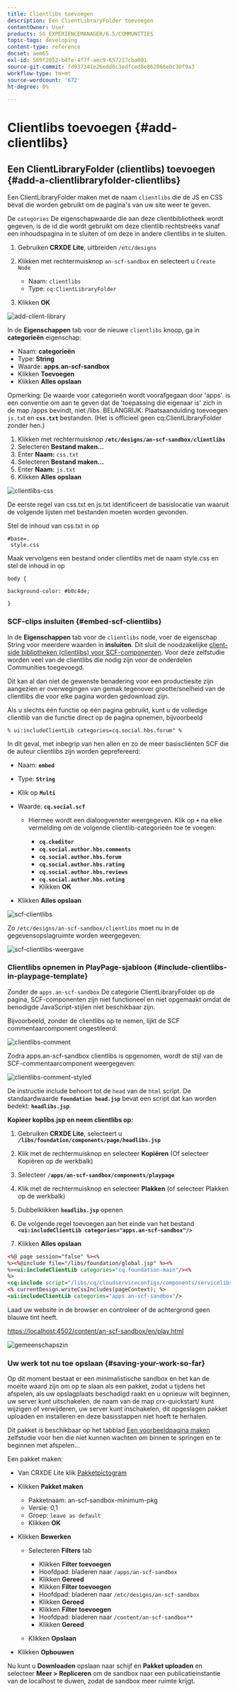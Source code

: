 ```yaml
---
title: Clientlibs toevoegen
description: Een ClientLibraryFolder toevoegen
contentOwner: User
products: SG_EXPERIENCEMANAGER/6.5/COMMUNITIES
topic-tags: developing
content-type: reference
docset: aem65
exl-id: 569f2052-b4fe-4f7f-aec9-657217cba091
source-git-commit: fd937341e26edd0c3edfced8e862066ebc30f9a3
workflow-type: tm+mt
source-wordcount: '672'
ht-degree: 0%

---
```


# Clientlibs toevoegen {#add-clientlibs}

## Een ClientLibraryFolder (clientlibs) toevoegen {#add-a-clientlibraryfolder-clientlibs}

Een ClientLibraryFolder maken met de naam `clientlibs` die de JS en CSS bevat die worden gebruikt om de pagina&#39;s van uw site weer te geven.

De `categories` De eigenschapwaarde die aan deze clientbibliotheek wordt gegeven, is de id die wordt gebruikt om deze clientlib rechtstreeks vanaf een inhoudspagina in te sluiten of om deze in andere clientlibs in te sluiten.

1. Gebruiken **CRXDE Lite**, uitbreiden `/etc/designs`

1. Klikken met rechtermuisknop `an-scf-sandbox` en selecteert u `Create Node`

   * Naam: `clientlibs`
   * Type: `cq:ClientLibraryFolder`

1. Klikken **OK**

![add-client-library](assets/add-client-library.png)

In de **Eigenschappen** tab voor de nieuwe `clientlibs` knoop, ga in **categorieën** eigenschap:

* Naam: **categorieën**
* Type: **String**
* Waarde: **apps.an-scf-sandbox**
* Klikken **Toevoegen**
* Klikken **Alles opslaan**

Opmerking: De waarde voor categorieën wordt voorafgegaan door &#39;apps&#39;. is een conventie om aan te geven dat de &#39;toepassing die eigenaar is&#39; zich in de map /apps bevindt, niet /libs. BELANGRIJK: Plaatsaanduiding toevoegen `js.tx`t en **`css.txt`** bestanden. (Het is officieel geen cq:ClientLibraryFolder zonder hen.)

1. Klikken met rechtermuisknop **`/etc/designs/an-scf-sandbox/clientlibs`**
1. Selecteren **Bestand maken...**
1. Enter **Naam:** `css.txt`
1. Selecteren **Bestand maken...**
1. Enter **Naam:** `js.txt`
1. Klikken **Alles opslaan**

![clientlibs-css](assets/clientlibs-css.png)

De eerste regel van css.txt en js.txt identificeert de basislocatie van waaruit de volgende lijsten met bestanden moeten worden gevonden.

Stel de inhoud van css.txt in op

```
#base=.
 style.css
```

Maak vervolgens een bestand onder clientlibs met de naam style.css en stel de inhoud in op

`body {`

`background-color: #b0c4de;`

`}`

### SCF-clips insluiten {#embed-scf-clientlibs}

In de **Eigenschappen** tab voor de `clientlibs` node, voer de eigenschap String voor meerdere waarden in **insluiten**. Dit sluit de noodzakelijke [client-side bibliotheken (clientlibs) voor SCF-componenten](/help/communities/client-customize.md#clientlibs-for-scf). Voor deze zelfstudie worden veel van de clientlibs die nodig zijn voor de onderdelen Communities toegevoegd.

Dit kan al dan niet de gewenste benadering voor een productiesite zijn aangezien er overwegingen van gemak tegenover grootte/snelheid van de clientlibs die voor elke pagina worden gedownload zijn.

Als u slechts één functie op één pagina gebruikt, kunt u de volledige clientlib van die functie direct op de pagina opnemen, bijvoorbeeld

`% ui:includeClientLib categories=cq.social.hbs.forum" %`

In dit geval, met inbegrip van hen allen en zo de meer basiscliënten SCF die de auteur clientlibs zijn worden geprefereerd:

* Naam: **`embed`**
* Type: **`String`**
* Klik op **`Multi`**
* Waarde: **`cq.social.scf`**

   * Hiermee wordt een dialoogvenster weergegeven. Klik op **`+`** na elke vermelding om de volgende clientlib-categorieën toe te voegen:

      * **`cq.ckeditor`**
      * **`cq.social.author.hbs.comments`**
      * **`cq.social.author.hbs.forum`**
      * **`cq.social.author.hbs.rating`**
      * **`cq.social.author.hbs.reviews`**
      * **`cq.social.author.hbs.voting`**
      * Klikken **OK**

* Klikken **Alles opslaan**

![scf-clientlibs](assets/scf-clientlibs.png)

Zo `/etc/designs/an-scf-sandbox/clientlibs` moet nu in de gegevensopslagruimte worden weergegeven:

![scf-clientlibs-weergave](assets/scf-clientlibs1.png)

### Clientlibs opnemen in PlayPage-sjabloon {#include-clientlibs-in-playpage-template}

Zonder de `apps.an-scf-sandbox` De categorie ClientLibraryFolder op de pagina, SCF-componenten zijn niet functioneel en niet opgemaakt omdat de benodigde JavaScript-stijlen niet beschikbaar zijn.

Bijvoorbeeld, zonder de clientlibs op te nemen, lijkt de SCF commentaarcomponent ongestileerd:

![clientlibs-comment](assets/clientlibs-comment.png)

Zodra apps.an-scf-sandbox clientlibs is opgenomen, wordt de stijl van de SCF-commentaarcomponent weergegeven:

![clientlibs-comment-styled](assets/clientlibs-comment1.png)

De instructie include behoort tot de `head` van de `html` script. De standaardwaarde **`foundation head.jsp`** bevat een script dat kan worden bedekt: **`headlibs.jsp`**.

**Kopieer koplibs.jsp en neem clientlibs op:**

1. Gebruiken **CRXDE Lite**, selecteert u **`/libs/foundation/components/page/headlibs.jsp`**

1. Klik met de rechtermuisknop en selecteer **Kopiëren** (Of selecteer Kopiëren op de werkbalk)
1. Selecteer **`/apps/an-scf-sandbox/components/playpage`**
1. Klik met de rechtermuisknop en selecteer **Plakken** (of selecteer Plakken op de werkbalk)
1. Dubbelklikken **`headlibs.jsp`** openen
1. De volgende regel toevoegen aan het einde van het bestand
   **`<ui:includeClientLib categories="apps.an-scf-sandbox"/>`**

1. Klikken **Alles opslaan**

```xml
<%@ page session="false" %><%
%><%@include file="/libs/foundation/global.jsp" %><%
%><ui:includeClientLib categories="cq.foundation-main"/><%
%>
<cq:include script="/libs/cq/cloudserviceconfigs/components/servicelibs/servicelibs.jsp"/>
<% currentDesign.writeCssIncludes(pageContext); %>
<ui:includeClientLib categories="apps.an-scf-sandbox"/>
```

Laad uw website in de browser en controleer of de achtergrond geen blauwe tint heeft.

[https://localhost:4502/content/an-scf-sandbox/en/play.html](https://localhost:4502/content/an-scf-sandbox/en/play.html)

![gemeenschapszin](assets/community-play.png)

### Uw werk tot nu toe opslaan {#saving-your-work-so-far}

Op dit moment bestaat er een minimalistische sandbox en het kan de moeite waard zijn om op te slaan als een pakket, zodat u tijdens het afspelen, als uw opslagplaats beschadigd raakt en u opnieuw wilt beginnen, uw server kunt uitschakelen, de naam van de map crx-quickstart/ kunt wijzigen of verwijderen, uw server kunt inschakelen, dit opgeslagen pakket uploaden en installeren en deze basisstappen niet hoeft te herhalen.

Dit pakket is beschikbaar op het tabblad [Een voorbeeldpagina maken](/help/communities/create-sample-page.md) zelfstudie voor hen die niet kunnen wachten om binnen te springen en te beginnen met afspelen...

Een pakket maken:

* Van CRXDE Lite klik [Pakketpictogram](https://localhost:4502/crx/packmgr/)
* Klikken **Pakket maken**

   * Pakketnaam: an-scf-sandbox-minimum-pkg
   * Versie: 0,1
   * Groep: `leave as default`
   * Klikken **OK**

* Klikken **Bewerken**

   * Selecteren **Filters** tab

      * Klikken **Filter toevoegen**
      * Hoofdpad: bladeren naar `/apps/an-scf-sandbox`
      * Klikken **Gereed**
      * Klikken **Filter toevoegen**
      * Hoofdpad: bladeren naar `/etc/designs/an-scf-sandbox`
      * Klikken **Gereed**
      * Klikken **Filter toevoegen**
      * Hoofdpad: bladeren naar `/content/an-scf-sandbox**`
      * Klikken **Gereed**

   * Klikken **Opslaan**

* Klikken **Opbouwen**

Nu kunt u **Downloaden** opslaan naar schijf en **Pakket uploaden** en selecteer **Meer > Repliceren** om de sandbox naar een publicatieinstantie van de localhost te duwen, zodat de sandbox meer ruimte krijgt.
